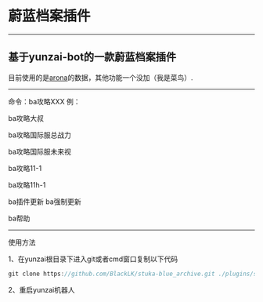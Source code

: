 # 蔚蓝档案插件
***
## 基于yunzai-bot的一款蔚蓝档案插件
目前使用的是[arona](https://doc.arona.diyigemt.com)的数据，其他功能一个没加（我是菜鸟）.
***
命令：ba攻略XXX 例：

ba攻略大叔

ba攻略国际服总战力

ba攻略国际服未来视

ba攻略11-1

ba攻略11h-1

ba插件更新 ba强制更新

ba帮助

***
使用方法

1、在yunzai根目录下进入git或者cmd窗口复制以下代码

```javascript
git clone https://github.com/BlackLK/stuka-blue_archive.git ./plugins/stuka-blue_archive
```

2、重启yunzai机器人
